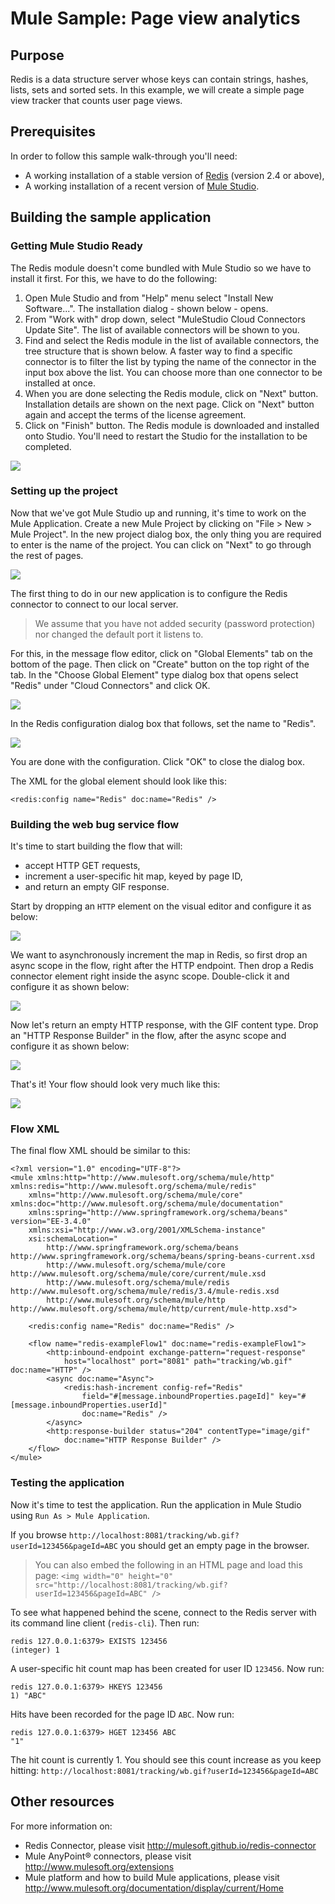 # Mule Sample: Page view analytics

## Purpose

Redis is a data structure server whose keys can contain strings, hashes, lists, sets and sorted sets. 
In this example, we will create a simple page view tracker that counts user page views.

## Prerequisites

In order to follow this sample walk-through you'll need:

- A working installation of a stable version of [Redis](http://redis.io/download) (version 2.4 or above),
- A working installation of a recent version of [Mule Studio](http://www.mulesoft.org/download-mule-esb-community-edition).

## Building the sample application

### Getting Mule Studio Ready

The Redis module doesn't come bundled with Mule Studio so we have to install it first.
For this, we have to do the following:

1. Open Mule Studio and from "Help" menu select "Install New Software...". The installation dialog - shown below - opens.
2. From "Work with" drop down, select "MuleStudio Cloud Connectors Update Site". The list of available connectors will be shown to you.
3. Find and select the Redis module in the list of available connectors, the tree structure that is shown below.
A faster way to find a specific connector is to filter the list by typing the name of the connector in the input box above the list.
You can choose more than one connector to be installed at once.
4. When you are done selecting the Redis module, click on "Next" button.
Installation details are shown on the next page.
Click on "Next" button again and accept the terms of the license agreement.
5. Click on "Finish" button. The Redis module is downloaded and installed onto Studio.
You'll need to restart the Studio for the installation to be completed.

![](images/studio-install-connector.png)


### Setting up the project

Now that we've got Mule Studio up and running, it's time to work on the Mule Application.
Create a new Mule Project by clicking on "File > New > Mule Project".
In the new project dialog box, the only thing you are required to enter is the name of the project.
You can click on "Next" to go through the rest of pages.

![](images/studio-new-project.png)

The first thing to do in our new application is to configure the Redis connector to connect to our local server.

> We assume that you have not added security (password protection) nor changed the default port it listens to.

For this, in the message flow editor, click on "Global Elements" tab on the bottom of the page.
Then click on "Create" button on the top right of the tab.
In the "Choose Global Element" type dialog box that opens select "Redis" under "Cloud Connectors" and click OK.

![](images/studio-global-redis.png)

In the Redis configuration dialog box that follows, set the name to "Redis". 

![](images/studio-global-redis-config.png)

You are done with the configuration. Click "OK" to close the dialog box.

The XML for the global element should look like this:

    <redis:config name="Redis" doc:name="Redis" />


### Building the web bug service flow

It's time to start building the flow that will:
- accept HTTP GET requests,
- increment a user-specific hit map, keyed by page ID,
- and return an empty GIF response.

Start by dropping an `HTTP` element on the visual editor and configure it as below:

![](images/studio-http-endpoint.png)

We want to asynchronously increment the map in Redis, so first drop an async scope in the flow, right after the HTTP endpoint.
Then drop a Redis connector element right inside the async scope.
Double-click it and configure it as shown below:

![](images/studio-redis-hashinc.png)

Now let's return an empty HTTP response, with the GIF content type.
Drop an "HTTP Response Builder" in the flow, after the async scope and configure it as shown below:

![](images/studio-http-rb.png)

That's it! Your flow should look very much like this:

![](images/studio-full-flow.png)


### Flow XML

The final flow XML should be similar to this:

    <?xml version="1.0" encoding="UTF-8"?>
    <mule xmlns:http="http://www.mulesoft.org/schema/mule/http" xmlns:redis="http://www.mulesoft.org/schema/mule/redis"
        xmlns="http://www.mulesoft.org/schema/mule/core" xmlns:doc="http://www.mulesoft.org/schema/mule/documentation"
        xmlns:spring="http://www.springframework.org/schema/beans" version="EE-3.4.0"
        xmlns:xsi="http://www.w3.org/2001/XMLSchema-instance"
        xsi:schemaLocation="
            http://www.springframework.org/schema/beans http://www.springframework.org/schema/beans/spring-beans-current.xsd
            http://www.mulesoft.org/schema/mule/core http://www.mulesoft.org/schema/mule/core/current/mule.xsd
            http://www.mulesoft.org/schema/mule/redis http://www.mulesoft.org/schema/mule/redis/3.4/mule-redis.xsd
            http://www.mulesoft.org/schema/mule/http http://www.mulesoft.org/schema/mule/http/current/mule-http.xsd">
    
        <redis:config name="Redis" doc:name="Redis" />
    
        <flow name="redis-exampleFlow1" doc:name="redis-exampleFlow1">
            <http:inbound-endpoint exchange-pattern="request-response"
                host="localhost" port="8081" path="tracking/wb.gif" doc:name="HTTP" />
            <async doc:name="Async">
                <redis:hash-increment config-ref="Redis"
                    field="#[message.inboundProperties.pageId]" key="#[message.inboundProperties.userId]"
                    doc:name="Redis" />
            </async>
            <http:response-builder status="204" contentType="image/gif"
                doc:name="HTTP Response Builder" />
        </flow>
    </mule>


### Testing the application

Now it's time to test the application.
Run the application in Mule Studio using `Run As > Mule Application`.

If you browse `http://localhost:8081/tracking/wb.gif?userId=123456&pageId=ABC` you should get an empty page in the browser.

> You can also embed the following in an HTML page and load this page:
> `<img width="0" height="0" src="http://localhost:8081/tracking/wb.gif?userId=123456&pageId=ABC" />`

To see what happened behind the scene, connect to the Redis server with its command line client (`redis-cli`).
Then run:

    redis 127.0.0.1:6379> EXISTS 123456
    (integer) 1

A user-specific hit count map has been created for user ID `123456`.
Now run:

    redis 127.0.0.1:6379> HKEYS 123456
    1) "ABC"

Hits have been recorded for the page ID `ABC`.
Now run:

    redis 127.0.0.1:6379> HGET 123456 ABC
    "1"

The hit count is currently 1.
You should see this count increase as you keep hitting: `http://localhost:8081/tracking/wb.gif?userId=123456&pageId=ABC`

## Other resources

For more information on:

- Redis Connector, please visit http://mulesoft.github.io/redis-connector
- Mule AnyPoint® connectors, please visit http://www.mulesoft.org/extensions
- Mule platform and how to build Mule applications, please visit  http://www.mulesoft.org/documentation/display/current/Home
